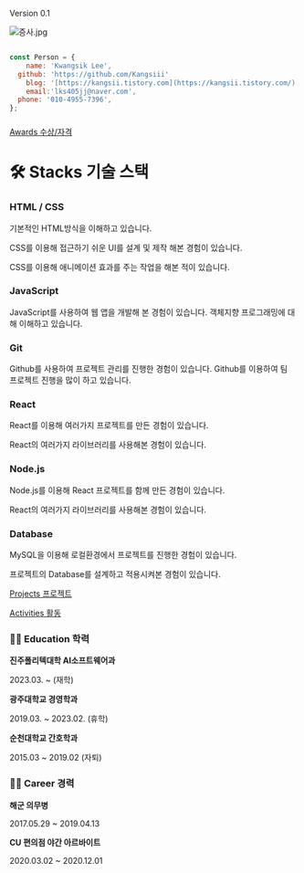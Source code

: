Version 0.1

![증사.jpg](https://prod-files-secure.s3.us-west-2.amazonaws.com/833ae5ea-3f6f-42df-932a-5673d47233d8/8c0b7821-ea96-4041-9044-4ad887d86bdd/%EC%A6%9D%EC%82%AC.jpg)

```jsx

const Person = {
	name: 'Kwangsik Lee',
  github: 'https://github.com/Kangsiii'
	blog: '[https://kangsii.tistory.com](https://kangsii.tistory.com/)'
	email:'lks405jj@naver.com',
  phone: '010-4955-7396',
};

```

### 

[Awards 수상/자격](https://www.notion.so/3d2811a293464830a17560d96e4e6e8c?pvs=21)

# 🛠️ Stacks 기술 스택

### HTML / CSS

기본적인 HTML방식을 이해하고 있습니다.

CSS를 이용해 접근하기 쉬운 UI를 설계 및 제작 해본 경험이 있습니다.

CSS를 이용해 애니메이션 효과를 주는 작업을 해본 적이 있습니다.

### JavaScript

JavaScript를 사용하여 웹 앱을 개발해 본 경험이 있습니다.
객체지향 프로그래밍에 대해 이해하고 있습니다.

### Git

Github를 사용하여 프로젝트 관리를 진행한 경험이 있습니다.
Github를 이용하여 팀 프로젝트 진행을 많이 하고 있습니다.

### React

React를 이용해 여러가지 프로젝트를 만든 경험이 있습니다.

React의 여러가지 라이브러리를 사용해본 경험이 있습니다.

### Node.js

Node.js를 이용해 React 프로젝트를 함께 만든 경험이 있습니다.

React의 여러가지 라이브러리를 사용해본 경험이 있습니다.

### Database

MySQL을 이용해 로컬환경에서 프로젝트를 진행한 경험이 있습니다.

프로젝트의 Database를 설계하고 적용시켜본 경험이 있습니다.

[Projects 프로젝트](https://www.notion.so/1cd046037d8942229104579ddedef9dc?pvs=21)

[Activities 활동](https://www.notion.so/fa0feef42036464f8073fa8aefa82ac7?pvs=21)

### 🧑‍🎓 Education 학력

**진주폴리텍대학 AI소프트웨어과**

2023.03. ~ (재학)

**광주대학교 경영학과**

2019.03. ~ 2023.02. (휴학)

**순천대학교 간호학과**

2015.03 ~ 2019.02 (자퇴)

### 🧑‍💼 Career 경력

**해군 의무병**

2017.05.29 ~ 2019.04.13

**CU 편의점 야간 아르바이트**

2020.03.02 ~ 2020.12.01
